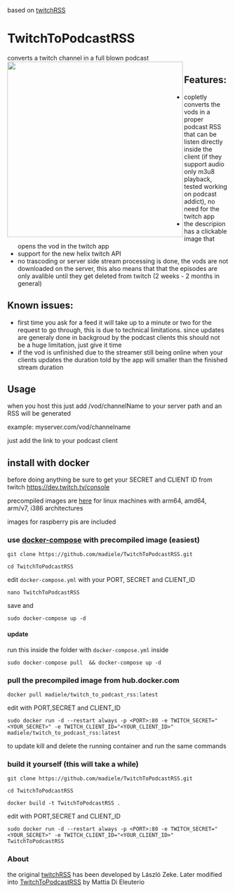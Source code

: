 based on [twitchRSS](https://github.com/lzeke0/TwitchRSS)

# TwitchToPodcastRSS

converts a twitch channel in a full blown podcast
<a label="example of it working with podcast addict" href="url"><img src="https://user-images.githubusercontent.com/4585690/129647659-b3bec66b-4cbb-408c-840c-9596f0c32dc2.jpg" align="left" height="400" ></a>
## Features:
- copletly converts the vods in a proper podcast RSS that can be listen directly inside the client (if they support audio only m3u8 playback, tested working on podcast addict), no need for the twitch app
- the descripion has a clickable image that opens the vod in the twitch app
- support for the new helix twitch API
- no trascoding or server side stream processing is done, the vods are not downloaded on the server, this also means that that the episodes are only avalible until they get deleted from twitch (2 weeks - 2 months in general)

## Known issues:
- first time you ask for a feed it will take up to a minute or two for the request to go through, this is due to technical limitations. since updates are generaly done in backgroud by the podcast clients this should not be a huge limitation, just give it time
- if the vod is unfinished due to the streamer still being online when your clients updates the duration told by the app will smaller than the finished stream duration

## Usage
when you host this just add /vod/channelName to your server path and an RSS will be generated

example: myserver.com/vod/channelname

just add the link to your podcast client

## install with docker
before doing anything be sure to get your SECRET and CLIENT ID from twitch
https://dev.twitch.tv/console

precompiled images are [here](https://hub.docker.com/r/madiele/twitch_to_podcast_rss/) for linux machines with arm64, amd64, arm/v7, i386 architectures

images for raspberry pis are included  


### use [docker-compose](https://docs.docker.com/compose/install/) with precompiled image (easiest)

`git clone https://github.com/madiele/TwitchToPodcastRSS.git`

`cd TwitchToPodcastRSS`

edit `docker-compose.yml` with your PORT, SECRET and CLIENT_ID

`nano TwitchToPodcastRSS`

save and

`sudo docker-compose up -d`

#### update

run this inside the folder with `docker-compose.yml` inside

`sudo docker-compose pull  && docker-compose up -d`

### pull the precompiled image from hub.docker.com
  
  `docker pull madiele/twitch_to_podcast_rss:latest`

edit with PORT,SECRET and CLIENT_ID

  `sudo docker run -d --restart always -p <PORT>:80 -e TWITCH_SECRET="<YOUR_SECRET>" -e TWITCH_CLIENT_ID="<YOUR_CLIENT_ID>" madiele/twitch_to_podcast_rss:latest`
  
  to update kill and delete the running container and run the same commands

### build it yourself (this will take a while)

`git clone https://github.com/madiele/TwitchToPodcastRSS.git`

`cd TwitchToPodcastRSS`

`docker build -t TwitchToPodcastRSS .`

edit with PORT,SECRET and CLIENT_ID

`sudo docker run -d --restart always -p <PORT>:80 -e TWITCH_SECRET="<YOUR_SECRET>" -e TWITCH_CLIENT_ID="<YOUR_CLIENT_ID>" TwitchToPodcastRSS`

### About
the original [twitchRSS](https://github.com/lzeke0/TwitchRSS) has been developed by László Zeke.
Later modified into [TwitchToPodcastRSS](https://github.com/madiele/TwitchToPodcastRSS) by Mattia Di Eleuterio

